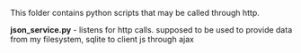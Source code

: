 This folder contains python scripts that may be called through http.

<b>json_service.py</b> - listens for http calls. supposed to be used to provide data from my filesystem, sqlite to client js through ajax
